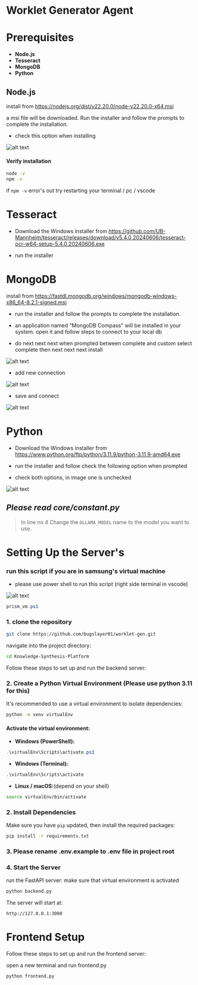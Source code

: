 # Worklet Generator Agent



# Prerequisites

- **Node.js**
- **Tesseract**
- **MongoDB**
- **Python**

## Node.js

install from https://nodejs.org/dist/v22.20.0/node-v22.20.0-x64.msi

a msi file will be downloaded. Run the installer and follow the prompts to complete the installation.
- check this option when installing

![alt text](assistance/node.png)
#### Verify installation
```bash
node -v
npm -v
```
if `npm -v` error's out try restarting your terminal / pc / vscode

# Tesseract
- Download the Windows installer from https://github.com/UB-Mannheim/tesseract/releases/download/v5.4.0.20240606/tesseract-ocr-w64-setup-5.4.0.20240606.exe 

- run the installer

# MongoDB

 install from https://fastdl.mongodb.org/windows/mongodb-windows-x86_64-8.2.1-signed.msi
 - run the installer and follow the prompts to complete the installation.

- an application named "MongoDB Compass" will be installed in your system. open it and follow steps to connect to your local db


- do next next next when prompted between complete and custom select complete  then next next next install

![alt text](assistance/mongo3.png)

- add new connection 

![alt text](assistance/mongo1.png)


- save and connect 

![alt text](assistance/mongo2.png)



# Python
- Download the Windows installer from https://www.python.org/ftp/python/3.11.9/python-3.11.9-amd64.exe

- run the installer and follow check the following option when prompted
- check both options, in image one is unchecked

![alt text](assistance/python.png)



## *Please read core/constant.py*

> In line no 4 Change the `OLLAMA_MODEL` name to the model you want to use.


# Setting Up the  Server's

### run this script if you are in samsung's virtual machine 
 - please use power shell to run this script (right side terminal in vscode)
 
![alt text](assistance/ter.png)
```powershell
prism_vm.ps1
```

### 1. clone the repository

```bash
git clone https://github.com/bugslayer01/worklet-gen.git
```
navigate into the project directory:
```bash
cd Knowledge-Synthesis-Platform
```

Follow these steps to set up and run the backend server:


### 2. Create a Python Virtual Environment (Please use python 3.11 for this)

It's recommended to use a virtual environment to isolate dependencies:

```bash
python -m venv virtualEnv
```


#### Activate the virtual environment:

  - **Windows (PowerShell):**
```powershell
.\virtualEnv\Scripts\activate.ps1
```
- **Windows (Terminal):**
```powershell
.\virtualEnv\Scripts\activate
```
- **Linux / macOS:**(depend on your shell)
```bash
source virtualEnv/bin/activate
```


### 2. Install Dependencies

Make sure you have `pip` updated, then install the required packages:

```bash
pip install -r requirements.txt

```
### 3. Please rename .env.example to .env file in project root

### 4. Start the Server

run the FastAPI server: 
make sure that virtual environment is activated

```bash
python backend.py
```

The server will start at:

```
http://127.0.0.1:3000
```

# Frontend Setup

Follow these steps to set up and run the frontend server:

open a new terminal and run frontend.py
```bash
python frontend.py
```




